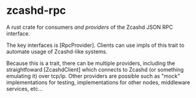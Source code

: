 # zcashd-rpc

A rust crate for consumers _and providers_ of the Zcashd JSON RPC interface.

The key interfaces is [RpcProvider]. Clients can use impls of this trait to automate usage of Zcashd-like systems. 

Because this is a trait, there can be multiple providers, including the straightfoward [ZcashdClient] which connects to Zcashd (or something emulating it) over tcp/ip. Other providers are possible such as "mock" implementations for testing, implementations for other nodes, middleware services, etc…
